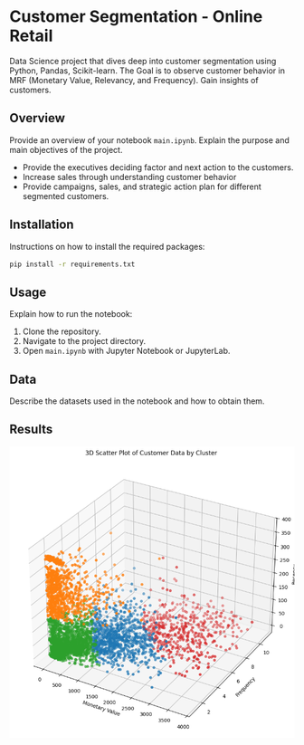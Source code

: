 # Customer Segmentation - Online Retail

Data Science project that dives deep into customer segmentation using Python, Pandas, Scikit-learn.
The Goal is to observe customer behavior in MRF (Monetary Value, Relevancy, and Frequency). Gain insights of customers.

## Overview

Provide an overview of your notebook `main.ipynb`. Explain the purpose and main objectives of the project.
- Provide the executives deciding factor and next action to the customers. 
- Increase sales through understanding customer behavior
- Provide campaigns, sales, and strategic action plan for different segmented customers.

## Installation

Instructions on how to install the required packages:

```bash
pip install -r requirements.txt
```

## Usage

Explain how to run the notebook:

1. Clone the repository.
2. Navigate to the project directory.
3. Open `main.ipynb` with Jupyter Notebook or JupyterLab.

## Data

Describe the datasets used in the notebook and how to obtain them.

## Results

![3D Scatter Plot](images/3D_scatter.png)

